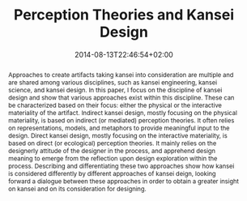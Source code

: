 ---
slug: perception-theories-and-kansei-design
title: Perception Theories and Kansei Design
layout: publi
publitype: conference
subsection: conference
kansei: true
research: 
    -  kansei
institution:
    logo: TUe
    name: "Eindhoven University of Technology"
    web: "https://www.tue.nl/en/"
    colo: "#c72125"
date: 2014-08-13T22:46:54+02:00
reference: "Lévy, P. (2014). Perception Theories and Kansei Design. In P., Lévy, S., Schütte, &amp; T., Yamanaka (Eds.), the Proceedings of Kansei Engineering and Emotion Research International Conference 2014, KEER2014 (pp 287–297). Linköping, Sweden: Japan Society of Kansei Engineering."
abstract: "Approaches to create artifacts taking kansei into consideration are multiple and are shared among various disciplines, such as kansei engineering, kansei science, and kansei design. In this paper, I focus on the discipline of kansei design and show that various approaches exist within this discipline. These can be characterized based on their focus: either the physical or the interactive materiality of the artifact. Indirect kansei design, mostly focusing on the physical materiality, is based on indirect (or mediated) perception theories. It often relies on representations, models, and metaphors to provide meaningful input to the design. Direct kansei design, mostly focusing on the interactive materiality, is based on direct (or ecological) perception theories. It mainly relies on the designerly attitude of the designer in the process, and apprehend design meaning to emerge from the reflection upon design exploration within the process. Describing and differentiating these two approaches show how kansei is considered differently by different approaches of kansei deign, looking forward a dialogue between these approaches in order to obtain a greater insight on kansei and on its consideration for designing."
link:
    paper: "https://1drv.ms/b/s!AnQx_v88q65Qv4R-QTdd7f_JQW30_A?e=unJRY6"
---